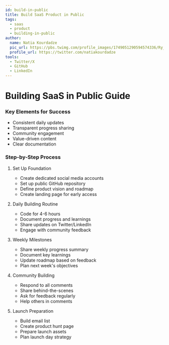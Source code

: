 ```yaml
---
id: build-in-public
title: Build SaaS Product in Public
tags:
  - saas
  - product
  - building-in-public
author:
  name: Natia Kourdadze
  pic_url: https://pbs.twimg.com/profile_images/1749051290594574336/Ry_Ck8Hs_400x400.jpg
  profile_url: https://twitter.com/natiakourdadze
tools:
  - Twitter/X
  - GitHub
  - LinkedIn
---
```

# Building SaaS in Public Guide

### Key Elements for Success
- Consistent daily updates
- Transparent progress sharing
- Community engagement
- Value-driven content
- Clear documentation

### Step-by-Step Process
1. Set Up Foundation
   - Create dedicated social media accounts
   - Set up public GitHub repository
   - Define product vision and roadmap
   - Create landing page for early access

2. Daily Building Routine
   - Code for 4-6 hours
   - Document progress and learnings
   - Share updates on Twitter/LinkedIn
   - Engage with community feedback

3. Weekly Milestones
   - Share weekly progress summary
   - Document key learnings
   - Update roadmap based on feedback
   - Plan next week's objectives

4. Community Building
   - Respond to all comments
   - Share behind-the-scenes
   - Ask for feedback regularly
   - Help others in comments

5. Launch Preparation
   - Build email list
   - Create product hunt page
   - Prepare launch assets
   - Plan launch day strategy